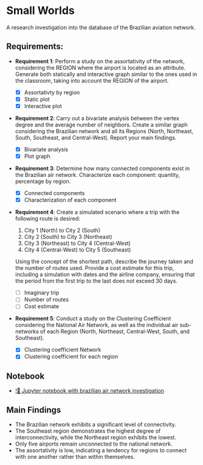 
# Small Worlds

A research investigation into the database of the Brazilian aviation network.

## Requirements:
- **Requirement 1**: Perform a study on the assortativity of the network, considering the REGION where the airport is located as an attribute. Generate both statically and interactive graph similar to the ones used in the classroom, taking into account the REGION of the airport.
    - [x] Assortativty by region
    - [x] Static plot
    - [x] Interactive plot
    
- **Requirement 2**: Carry out a bivariate analysis between the vertex degree and the average number of neighbors. Create a similar graph considering the Brazilian network and all its Regions (North, Northeast, South, Southeast, and Central-West). Report your main findings.
    - [x] Bivariate analysis
    - [x] Plot graph
    
- **Requirement 3**: Determine how many connected components exist in the Brazilian air network. Characterize each component: quantity, percentage by region.
    - [x] Connected components
    - [x] Characterization of each component
    
- **Requirement 4**: Create a simulated scenario where a trip with the following route is desired:
    1. City 1 (North) to City 2 (South)
    2. City 2 (South) to City 3 (Northeast)
    3. City 3 (Northeast) to City 4 (Central-West)
    4. City 4 (Central-West) to City 5 (Southeast)
   
    Using the concept of the shortest path, describe the journey taken and the number of routes used. Provide a cost estimate for this trip, including a simulation with dates and the airline company, ensuring that the period from the first trip to the last does not exceed 30 days.
    - [ ] Imaginary trip
    - [ ] Number of routes
    - [ ] Cost estimate
    
- **Requirement 5**: Conduct a study on the Clustering Coefficient considering the National Air Network, as well as the individual air sub-networks of each Region (North, Northeast, Central-West, South, and Southeast).
    - [x] Clustering coefficient Network
    - [x] Clustering coefficient for each region

## Notebook 
- [!:file_folder: Jupyter notebook with brazilian air network investigation](./Project_U2P1.ipynb)

## Main Findings
- The Brazilian network exhibits a significant level of connectivity.
- The Southeast region demonstrates the highest degree of interconnectivity, while the Northeast region exhibits the lowest.
- Only five airports remain unconnected to the national network.
- The assortativity is low, indicating a tendency for regions to connect with one another rather than within themselves.


